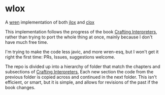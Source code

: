 # wlox

A [wren](wren) implementation of both [jlox](lox) and [clox](lox)

This implementation follows the progress of the book [Crafting Interpreters](lox), rather than trying to port the whole thing at once, mainly because I don't have much free time.

I'm trying to make the code less javic, and more wren-esq, but I won't get it right the first time: PRs, Issues, suggestions welcome.

The repo is divided up into a hierarchy of folder that match the chapters and subsections of [Crafting Interpreters](lox), Each new section the code from the previous folder is copied across and continued in the next folder. This isn't efficient, or smart, but it is simple, and allows for revisions of the past if the book changes.

[lox]: https://craftinginterpreters.com
[wren]: https://www.wren.io
